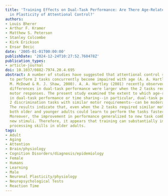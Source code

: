 ```yaml
---
title: 'Training Effects on Dual-Task Performance: Are There Age-Related Differences
  in Plasticity of Attentional Control?'
authors:
- Louis Bherer
- Arthur F. Kramer
- Matthew S. Peterson
- Stanley Colcombe
- Kirk Erickson
- Ensar Becic
date: '2005-01-01T00:00:00'
publishDate: '2024-12-24T10:27:52.760478Z'
publication_types:
- article-journal
doi: 10.1037/0882-7974.20.4.695
abstract: A number of studies have suggested that attentional control skills required
  to perform 2 tasks concurrently become impaired with age (A. A. Hartley, 1992; J.
  M. McDowd & R. J. Shaw, 2000). A. A. Hartley (2001) recently observed that the age-related
  differences in dual-task performance were larger when the 2 tasks required similar
  motor responses. The present study examined the extent to which age-related deficits
  in dual-task performance or time sharing--in particular, dual-task performance of
  2 discrimination tasks with similar motor requirements--can be moderated by training.
  The results indicate that, even when the 2 tasks required similar motor responses,
  both older and younger adults could learn to perform the tasks faster and more accurately.
  Moreover, the improvement in performance generalized to new task combinations involving
  new stimuli. Therefore, it appears that training can substantially improve dual-task
  processing skills in older adults.
tags:
- Adult
- Aging
- Attention
- Brain/physiology
- Cognition Disorders/diagnosis/epidemiology
- Female
- Humans
- Learning
- Male
- Neuronal Plasticity/physiology
- Neuropsychological Tests
- Reaction Time
---
```

